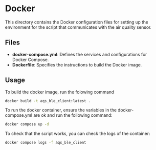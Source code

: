 # Docker

This directory contains the Docker configuration files for setting up the environment for the script that communicates with the air quality sensor.

## Files

- **docker-compose.yml**: Defines the services and configurations for Docker Compose.
- **Dockerfile**: Specifies the instructions to build the Docker image.

## Usage

To build the docker image, run the folowing command

```bash
docker build -t aqs_ble_client:latest .
```

To run the docker container, ensure the variables in the docker-compose.yml are ok and run the following command:

```bash
docker compose up -d
```

To check that the script works, you can check the logs of the container:

```bash
docker compose logs -f aqs_ble_client
```
